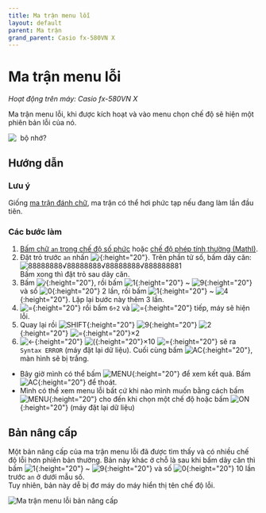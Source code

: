 ```yaml
---
title: Ma trận menu lỗi
layout: default
parent: Ma trận
grand_parent: Casio fx-580VN X
---
```


# Ma trận menu lỗi
*Hoạt động trên máy: Casio fx-580VN X*

Ma trận menu lỗi, khi được kích hoạt và vào menu chọn chế độ sẽ hiện một phiên bản lỗi của nó.

![&nbsp; bộ nhớ?](/thu-vien-ma-tran/images/fx580vnx/thumb/ma-tran-menu-loi.png)

## Hướng dẫn
### Lưu ý
Giống [ma trận đánh chữ](/thu-vien-ma-tran/docs/fx580vnx/ma-tran/ma-tran-danh-chu.html), ma trận có thể hơi phức tạp nếu đang làm lần đầu tiên.
### Các bước làm
1. [Bấm chữ `an` trong chế độ số phức](/thu-vien-ma-tran/docs/fx580vnx/loi-may-tinh/ki-tu-an.html#chế-độ-số-phức-mathi) hoặc [chế độ phép tính thường (MathI)](/thu-vien-ma-tran/docs/fx580vnx/loi-may-tinh/ki-tu-an.html#chế-độ-phép-tính-thường).
2. Đặt trỏ trước `an`  nhấn ![⁄]{:height="20"}. Trên phần tử số, bấm dãy căn:  
![<sup>88888888</sup>√<sup>88888888</sup>√<sup>88888888</sup>√88888888<sup>1</sup>](https://latex.codecogs.com/png.image?\inline%20\LARGE%20\dpi{110}\bg{black}\sqrt[88888888]{\sqrt[88888888]{\sqrt[88888888]{88888888^1}}})  
Bấm xong thì đặt trỏ sau dãy căn.
3. Bấm ![⁄]{:height="20"}, rồi bấm ![1]{:height="20"} ~ ![9]{:height="20"} và số ![0]{:height="20"} 2 lần, rồi bấm ![1]{:height="20"} ~ ![4]{:height="20"}. Lặp lại bước này thêm 3 lần.
4. ![=]{:height="20"} rồi bấm `6÷2` và ![=]{:height="20"} tiếp, máy sẽ hiện lỗi.
5. Quay lại rồi ![SHIFT]{:height="20"} ![9]{:height="20"} ![2]{:height="20"} ![=]{:height="20"}×2
6. ![←]{:height="20"} ![(]{:height="20"}×10 ![=]{:height="20"} sẽ ra `Syntax ERROR` (máy đặt lại dữ liệu). Cuối cùng bấm ![AC]{:height="20"}, màn hình sẽ bị trắng.
- Bây giờ mình có thể bấm ![MENU]{:height="20"} để xem kết quả. Bấm ![AC]{:height="20"} để thoát.
- Mình có thể xem menu lỗi bất cứ khi nào mình muốn bằng cách bấm ![MENU]{:height="20"} cho đến khi chọn một chế độ hoặc bấm ![ON]{:height="20"} (máy đặt lại dữ liệu)

## Bản nâng cấp
Một bản nâng cấp của ma trận menu lỗi đã được tìm thấy và có nhiều chế độ lỗi hơn phiên bản thường. Bản này khác ở chỗ là sau khi bấm dãy căn thì bấm ![1]{:height="20"} ~ ![9]{:height="20"} và số ![0]{:height="20"} 10 lần trước `an` ở dưới mẫu số.  
Tuy nhiên, bản này dễ bị đơ máy do máy hiển thị tên chế độ lỗi.

![Ma trận menu lỗi bản nâng cấp](/thu-vien-ma-tran/images/fx580vnx/thumb/ma-tran-menu-loi-1.png)

[SHIFT]: /thu-vien-ma-tran/images/fx580vnx/shift.png
[MENU]: /thu-vien-ma-tran/images/fx580vnx/menu.png
[ON]: /thu-vien-ma-tran/images/fx580vnx/on.png
[←]: /thu-vien-ma-tran/images/fx580vnx/dpad_left.png
[⁄]: /thu-vien-ma-tran/images/fx580vnx/frac.png
[(-)]: /thu-vien-ma-tran/images/fx580vnx/negat.png
[(]: /thu-vien-ma-tran/images/fx580vnx/paren_open.png
[AC]: /thu-vien-ma-tran/images/fx580vnx/ac.png
[0]: /thu-vien-ma-tran/images/fx580vnx/0.png
[1]: /thu-vien-ma-tran/images/fx580vnx/1.png
[2]: /thu-vien-ma-tran/images/fx580vnx/2.png
[4]: /thu-vien-ma-tran/images/fx580vnx/4.png
[8]: /thu-vien-ma-tran/images/fx580vnx/8.png
[9]: /thu-vien-ma-tran/images/fx580vnx/9.png
[.]: /thu-vien-ma-tran/images/fx580vnx/decimal.png
[=]: /thu-vien-ma-tran/images/fx580vnx/exec.png
